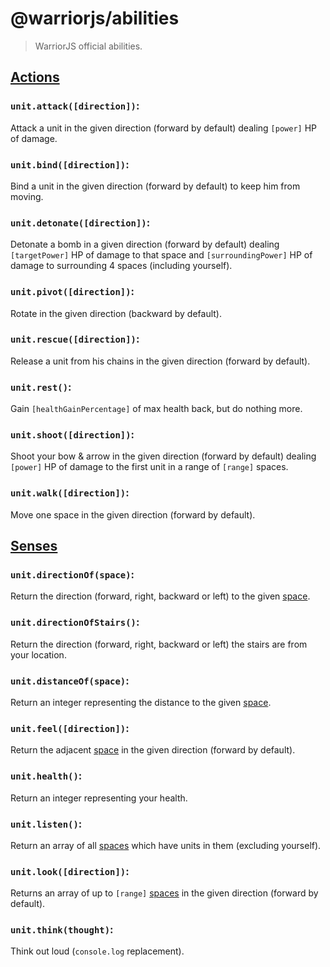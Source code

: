 # @warriorjs/abilities

> WarriorJS official abilities.

## [Actions][actions]

### `unit.attack([direction])`:

Attack a unit in the given direction (forward by default) dealing `[power]` HP
of damage.

### `unit.bind([direction])`:

Bind a unit in the given direction (forward by default) to keep him from moving.

### `unit.detonate([direction])`:

Detonate a bomb in a given direction (forward by default) dealing
`[targetPower]` HP of damage to that space and `[surroundingPower]` HP of damage
to surrounding 4 spaces (including yourself).

### `unit.pivot([direction])`:

Rotate in the given direction (backward by default).

### `unit.rescue([direction])`:

Release a unit from his chains in the given direction (forward by default).

### `unit.rest()`:

Gain `[healthGainPercentage]` of max health back, but do nothing more.

### `unit.shoot([direction])`:

Shoot your bow & arrow in the given direction (forward by default) dealing
`[power]` HP of damage to the first unit in a range of `[range]` spaces.

### `unit.walk([direction])`:

Move one space in the given direction (forward by default).

## [Senses][senses]

### `unit.directionOf(space)`:

Return the direction (forward, right, backward or left) to the given
[space][spaces].

### `unit.directionOfStairs()`:

Return the direction (forward, right, backward or left) the stairs are from your
location.

### `unit.distanceOf(space)`:

Return an integer representing the distance to the given [space][spaces].

### `unit.feel([direction])`:

Return the adjacent [space][spaces] in the given direction (forward by default).

### `unit.health()`:

Return an integer representing your health.

### `unit.listen()`:

Return an array of all [spaces][spaces] which have units in them (excluding
yourself).

### `unit.look([direction])`:

Returns an array of up to `[range]` [spaces][spaces] in the given direction
(forward by default).

### `unit.think(thought)`:

Think out loud (`console.log` replacement).

[actions]: https://warrior.js.org/docs/player/abilities#actions
[senses]: https://warrior.js.org/docs/player/abilities#senses
[spaces]: https://warrior.js.org/docs/player/spaces
